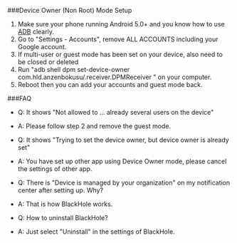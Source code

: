 ###Device Owner (Non Root) Mode Setup

1. Make sure your phone running Android  5.0+ and you know how to use [ADB](https://www.xda-developers.com/install-adb-windows-macos-linux/) clearly.
2. Go to "Settings - Accounts", remove ALL ACCOUNTS including your Google account.
3. If multi-user or guest mode has been set on your device, also need to be closed or deleted
4. Run "adb shell dpm set-device-owner com.hld.anzenbokusu/.receiver.DPMReceiver " on your computer.
5. Reboot then you can add your accounts and guest mode back.

###FAQ

- Q: It shows "Not allowed to ... already several users on the device"
- A: Please follow step 2 and remove the guest mode.

- Q: It shows "Trying to set the device owner, but device owner is already set"
- A: You have set up other app using Device Owner mode, please cancel the settings of other app.

- Q: There is "Device is managed by your organization" on my notification center after setting up. Why?
- A: That is how BlackHole works.

- Q: How to uninstall BlackHole?
- A: Just select "Uninstall" in the settings of BlackHole.


